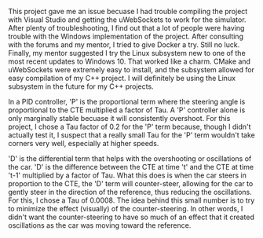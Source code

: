 This project gave me an issue becuase I had trouble compiling the project with Visual Studio and getting the uWebSockets to work for the simulator. After plenty of troubleshooting, I find out that a lot of people were having trouble with the Windows implementation of the project. After consulting with the forums and my mentor, I tried to give Docker a try. Still no luck. Finally, my mentor suggested I try the Linux subsystem new to one of the most recent updates to Windows 10. That worked like a charm. CMake and uWebSockets were extremely easy to install, and the subsystem allowed for easy compilation of my C++ project. I will definitely be using the Linux subsystem in the future for my C++ projects.

In a PID controller, 'P' is the proportional term where the steering angle is proportional to the CTE multiplied a factor of Tau. A 'P' controller alone is only marginally stable becuase it will consistently overshoot. For this project, I chose a Tau factor of 0.2 for the 'P' term because, though I didn't actually test it, I suspect that a really small Tau for the 'P' term wouldn't take corners very well, especially at higher speeds.

'D' is the differential term that helps with the overshooting or oscillations of the car. 'D' is the difference between the CTE at time 't' and the CTE at time 't-1' multiplied by a factor of Tau. What this does is when the car steers in proportion to the CTE, the 'D' term will counter-steer, allowing for the car to gently steer in the direction of the reference, thus reducing the oscillations. For this, I chose a Tau of 0.0008. The idea behind this small number is to try to minimize the effect (visually) of the counter-steering. In other words, I didn't want the counter-steering to have so much of an effect that it created oscillations as the car was moving toward the reference.


